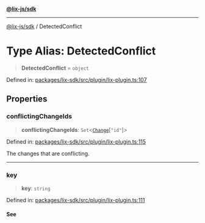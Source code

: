 [**@lix-js/sdk**](../README.md)

***

[@lix-js/sdk](../globals.md) / DetectedConflict

# Type Alias: DetectedConflict

> **DetectedConflict** = `object`

Defined in: [packages/lix-sdk/src/plugin/lix-plugin.ts:107](https://github.com/opral/monorepo/blob/f4435d280cb682cf73d4f843d615781e28b8d0ec/packages/lix-sdk/src/plugin/lix-plugin.ts#L107)

## Properties

### conflictingChangeIds

> **conflictingChangeIds**: `Set`\<[`Change`](Change.md)\[`"id"`\]\>

Defined in: [packages/lix-sdk/src/plugin/lix-plugin.ts:115](https://github.com/opral/monorepo/blob/f4435d280cb682cf73d4f843d615781e28b8d0ec/packages/lix-sdk/src/plugin/lix-plugin.ts#L115)

The changes that are conflicting.

***

### key

> **key**: `string`

Defined in: [packages/lix-sdk/src/plugin/lix-plugin.ts:111](https://github.com/opral/monorepo/blob/f4435d280cb682cf73d4f843d615781e28b8d0ec/packages/lix-sdk/src/plugin/lix-plugin.ts#L111)

#### See
